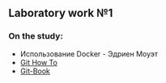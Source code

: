 ## Laboratory work №1

### On the study:
- Использование Docker - Эдриен Моуэт
- [Git How To](https://githowto.com/ru)
- [Git-Book](https://git-scm.com/book/ru/v2)
